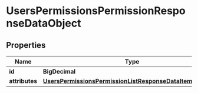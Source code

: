 

# UsersPermissionsPermissionResponseDataObject


## Properties

| Name | Type | Description | Notes |
|------------ | ------------- | ------------- | -------------|
|**id** | **BigDecimal** |  |  [optional] |
|**attributes** | [**UsersPermissionsPermissionListResponseDataItemAttributes**](UsersPermissionsPermissionListResponseDataItemAttributes.md) |  |  [optional] |




